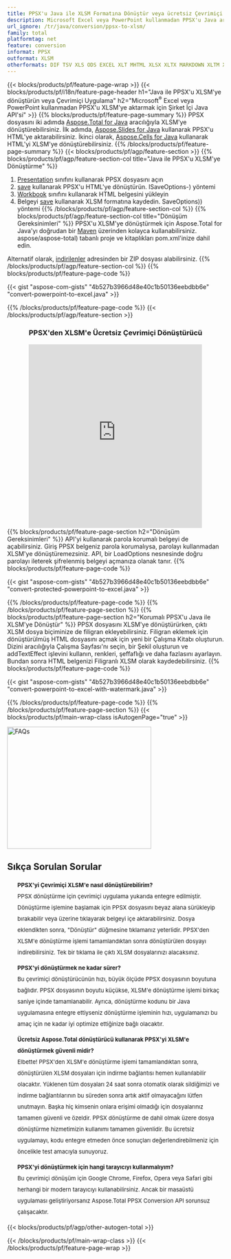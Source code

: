 ```yaml
---
title: PPSX'u Java ile XLSM Formatına Dönüştür veya ücretsiz Çevrimiçi Dönüştürücü ile
description: Microsoft Excel veya PowerPoint kullanmadan PPSX'u Java aracılığıyla XLSM formatına dönüştürün veya çevrimiçi. Kodu entegre etmeden önce ücretsiz PPSX'den XLSM'e çevrimiçi dönüştürücüyü hızlı bir şekilde test edin. 
url_ignore: /tr/java/conversion/ppsx-to-xlsm/
family: total
platformtag: net
feature: conversion
informat: PPSX
outformat: XLSM
otherformats: DIF TSV XLS ODS EXCEL XLT MHTML XLSX XLTX MARKDOWN XLTM XLAM XLSB FODS SXC XLSM DOC DOCX DOCM DOT DOTM DOTX ODT OTT RTF WORD WORDML TEXT FLATOPX
---
```

{{< blocks/products/pf/feature-page-wrap >}}
{{< blocks/products/pf/i18n/feature-page-header h1="Java ile PPSX'u XLSM'ye dönüştürün veya Çevrimiçi Uygulama" h2="Microsoft<sup>&reg;</sup> Excel veya PowerPoint kullanmadan PPSX'u XLSM'ye aktarmak için Şirket İçi Java API'si" >}}
{{% blocks/products/pf/feature-page-summary %}}
PPSX dosyasını iki adımda [Aspose.Total for Java](https://products.aspose.com/total/java/) aracılığıyla XLSM'ye dönüştürebilirsiniz. İlk adımda, [Aspose.Slides for Java](https://products.aspose.com/slides/java/) kullanarak PPSX'u HTML'ye aktarabilirsiniz. İkinci olarak, [Aspose.Cells for Java](https://products.aspose.com/cells/java/) kullanarak HTML'yi XLSM'ye dönüştürebilirsiniz.
{{% /blocks/products/pf/feature-page-summary  %}}
{{< blocks/products/pf/agp/feature-section >}}
{{% blocks/products/pf/agp/feature-section-col title="Java ile PPSX'u XLSM'ye Dönüştürme" %}}
1. [Presentation](https://reference.aspose.com/slides/java/com.aspose.slides/Presentation) sınıfını kullanarak PPSX dosyasını açın
2. [save](https://reference.aspose.com/slides/java/com.aspose.slides/Presentation#save-java.lang.String-int-com.aspose.slides) kullanarak PPSX'u HTML'ye dönüştürün. ISaveOptions-) yöntemi
3. [Workbook](https://reference.aspose.com/cells/java/com.aspose.cells/Workbook) sınıfını kullanarak HTML belgesini yükleyin
4. Belgeyi [save](https://reference.aspose.com/cells/java/com.aspose.cells/workbook#save(java.lang.String,%20com.aspose.cells)) kullanarak XLSM formatına kaydedin. SaveOptions)) yöntemi
{{% /blocks/products/pf/agp/feature-section-col %}}
{{% blocks/products/pf/agp/feature-section-col title="Dönüşüm Gereksinimleri" %}}
PPSX'u XLSM'ye dönüştürmek için Aspose.Total for Java'yı doğrudan bir [Maven](https://repository.aspose.com/webapp/#/artifacts/browse/tree/General/repo/com/) üzerinden kolayca kullanabilirsiniz. aspose/aspose-total) tabanlı proje ve kitaplıkları pom.xml'inize dahil edin.

Alternatif olarak, [indirilenler](https://releases.aspose.com/total/java) adresinden bir ZIP dosyası alabilirsiniz.
{{% /blocks/products/pf/agp/feature-section-col %}}
{{% blocks/products/pf/feature-page-code %}}

{{< gist "aspose-com-gists" "4b527b3966d48e40c1b50136eebdbb6e" "convert-powerpoint-to-excel.java" >}}


{{% /blocks/products/pf/feature-page-code %}}
{{< /blocks/products/pf/agp/feature-section >}}

<div class="container-fluid agp-content bg-white aboutfile box-1 vh100 section nopbtm">
<div class=container>
<div class=row>
<div class="demobox tc col-md-12 padding-0" align="center">

<h3>PPSX'den XLSM'e Ücretsiz Çevrimiçi Dönüştürücü</h3>

<iframe title="ppsx'dan xlsm'ye Çevrimiçi Dönüştürme Aracı" style="border: none; height: 426px;" scrolling="no" src="https://total-conversion-app-65z5r2lp.k8s.dynabic.com/?to=xlsm&from=ppsx" id="child-iframe" width="80%"></iframe>

</div></div>
</div></div>
{{% blocks/products/pf/feature-page-section  h2="Dönüşüm Gereksinimleri" %}}
API'yi kullanarak parola korumalı belgeyi de açabilirsiniz. Giriş PPSX belgeniz parola korumalıysa, parolayı kullanmadan XLSM'ye dönüştüremezsiniz. API, bir LoadOptions nesnesinde doğru parolayı ileterek şifrelenmiş belgeyi açmanıza olanak tanır.  
{{% blocks/products/pf/feature-page-code %}}

{{< gist "aspose-com-gists" "4b527b3966d48e40c1b50136eebdbb6e" "convert-protected-powerpoint-to-excel.java" >}}

{{% /blocks/products/pf/feature-page-code  %}}
{{% /blocks/products/pf/feature-page-section %}}
{{% blocks/products/pf/feature-page-section  h2="Korumalı PPSX'u Java ile XLSM'ye Dönüştür" %}}
PPSX dosyasını XLSM'ye dönüştürürken, çıktı XLSM dosya biçiminize de filigran ekleyebilirsiniz. Filigran eklemek için dönüştürülmüş HTML dosyasını açmak için yeni bir Çalışma Kitabı oluşturun. Dizini aracılığıyla Çalışma Sayfası'nı seçin, bir Şekil oluşturun ve addTextEffect işlevini kullanın, renkleri, şeffaflığı ve daha fazlasını ayarlayın. Bundan sonra HTML belgenizi Filigranlı XLSM olarak kaydedebilirsiniz. 
{{% blocks/products/pf/feature-page-code %}}

{{< gist "aspose-com-gists" "4b527b3966d48e40c1b50136eebdbb6e" "convert-powerpoint-to-excel-with-watermark.java" >}}

{{% /blocks/products/pf/feature-page-code  %}}
{{% /blocks/products/pf/feature-page-section %}}
{{< blocks/products/pf/main-wrap-class isAutogenPage="true" >}}
<style>.howtolist li{margin-right: 0!important;line-height: 26px;position: relative;margin-bottom: 10px;font-size: 13px;list-style-type: none;}</style>
<div class="col-md-12 tl bg-gray-dark howtolist section">
  <a class="anchor" name="faqpage"></a>
  <div class="container tl dflex" itemscope="" itemtype="https://schema.org/FAQPage">
      <div class="col-md-4 howtosectiongfx">
          <img class="social-panel-hide-on-mobile" src="https://www.groupdocs.cloud/templates/brand/images/groupdocs/conversion/groupdocs_conversion-brand.png" alt="FAQs" width="335" height="283">
      </div>
      <div class="howtosection col-md-8">
          <div>
              <h2>Sıkça Sorulan Sorular</h2>
              <ul>
                  <li itemscope="" itemprop="mainEntity" itemtype="https://schema.org/Question">
                      <div>
                          <span itemprop="name"><b>PPSX'yi Çevrimiçi XLSM'e nasıl dönüştürebilirim?</b></span>
                      </div>
                      <div itemscope="" itemprop="acceptedAnswer" itemtype="https://schema.org/Answer">
                          <span itemprop="text">PPSX dönüştürme için çevrimiçi uygulama yukarıda entegre edilmiştir. Dönüştürme işlemine başlamak için PPSX dosyasını beyaz alana sürükleyip bırakabilir veya üzerine tıklayarak belgeyi içe aktarabilirsiniz. Dosya eklendikten sonra, "Dönüştür" düğmesine tıklamanız yeterlidir. PPSX'den XLSM'e dönüştürme işlemi tamamlandıktan sonra dönüştürülen dosyayı indirebilirsiniz. Tek bir tıklama ile çıktı XLSM dosyalarınızı alacaksınız.</span>
                      </div>
                  </li>
                  <li itemscope="" itemprop="mainEntity" itemtype="https://schema.org/Question">
                      <div>
                          <span itemprop="name"><b>PPSX'yi dönüştürmek ne kadar sürer?</b></span>
                      </div>
                      <div itemscope="" itemprop="acceptedAnswer" itemtype="https://schema.org/Answer">
                          <span itemprop="text">Bu çevrimiçi dönüştürücünün hızı, büyük ölçüde PPSX dosyasının boyutuna bağlıdır. PPSX dosyasının boyutu küçükse, XLSM'e dönüştürme işlemi birkaç saniye içinde tamamlanabilir. Ayrıca, dönüştürme kodunu bir Java uygulamasına entegre ettiyseniz dönüştürme işleminin hızı, uygulamanızı bu amaç için ne kadar iyi optimize ettiğinize bağlı olacaktır.</span>
                      </div>
                  </li>
                  <li itemscope="" itemprop="mainEntity" itemtype="https://schema.org/Question">
                      <div>
                          <span itemprop="name"><b>Ücretsiz Aspose.Total dönüştürücü kullanarak PPSX'yi XLSM'e dönüştürmek güvenli midir?</b></span>
                      </div>
                      <div itemscope="" itemprop="acceptedAnswer" itemtype="https://schema.org/Answer">
                          <span itemprop="text">Elbette! PPSX'den XLSM'e dönüştürme işlemi tamamlandıktan sonra, dönüştürülen XLSM dosyaları için indirme bağlantısı hemen kullanılabilir olacaktır. Yüklenen tüm dosyaları 24 saat sonra otomatik olarak sildiğimizi ve indirme bağlantılarının bu süreden sonra artık aktif olmayacağını lütfen unutmayın. Başka hiç kimsenin onlara erişimi olmadığı için dosyalarınız tamamen güvenli ve özeldir. PPSX dönüştürme de dahil olmak üzere dosya dönüştürme hizmetimizin kullanımı tamamen güvenlidir. Bu ücretsiz uygulamayı, kodu entegre etmeden önce sonuçları değerlendirebilmeniz için öncelikle test amacıyla sunuyoruz.</span>
                      </div>
                  </li>                 
                  <li itemscope="" itemprop="mainEntity" itemtype="https://schema.org/Question">
                      <div>
                          <span itemprop="name"><b>PPSX'yi dönüştürmek için hangi tarayıcıyı kullanmalıyım?</b></span>
                      </div>
                      <div itemscope="" itemprop="acceptedAnswer" itemtype="https://schema.org/Answer">
                          <span itemprop="text">Bu çevrimiçi dönüşüm için Google Chrome, Firefox, Opera veya Safari gibi herhangi bir modern tarayıcıyı kullanabilirsiniz. Ancak bir masaüstü uygulaması geliştiriyorsanız Aspose.Total PPSX Conversion API sorunsuz çalışacaktır.</span>
                      </div>
                  </li>
              </ul>
          </div>
      </div>
  </div>
{{< blocks/products/pf/agp/other-autogen-total >}}
 
{{< /blocks/products/pf/main-wrap-class >}}
{{< /blocks/products/pf/feature-page-wrap >}}
